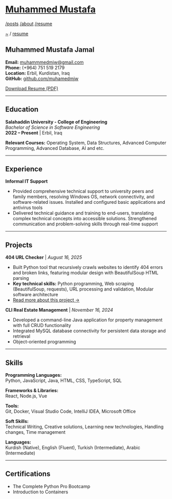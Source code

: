 # [Muhammed Mustafa](../README.md)

[/posts](/posts/README.md) [/about](/about/README.md) [/resume](/resume/README.md)

[~](../README.md) / [resume](/resume/README.md)

## Muhammed Mustafa Jamal

**Email:** [muhammmedmjw@gmail.com](mailto:muhammmedmjw@gmail.com)  
**Phone:** (+964) 751 519 2179  
**Location:** Erbil, Kurdistan, Iraq  
**GitHub:** [github.com/muhamedmjw](https://github.com/muhamedmjw)

<div class="resume-actions">
  <a href="/Resume.pdf" download="Muhammed-Mustafa-Resume.pdf" class="download-btn">
    Download Resume (PDF)
  </a>
</div>

---

## Education

**Salahaddin University - College of Engineering**  
*Bachelor of Science in Software Engineering*  
**2022 – Present** | Erbil, Iraq

**Relevant Courses:** Operating System, Data Structures, Advanced Computer Programming, Advanced Database, AI and etc.

---

## Experience

**Informal IT Support**

- Provided comprehensive technical support to university peers and family members, resolving Windows OS, network connectivity, and software-related issues. Installed and configured basic applications and antivirus tools
- Delivered technical guidance and training to end-users, translating complex technical concepts into accessible solutions. Strengthened communication and problem-solving skills through real-time support

---

## Projects

**404 URL Checker** | *August 16, 2025*

- Built Python tool that recursively crawls websites to identify 404 errors and broken links, featuring modular design with BeautifulSoup HTML parsing
- **Key technical skills:** Python programming, Web scraping (BeautifulSoup, requests), URL processing and validation, Modular software architecture
- [Read more about this project →](/posts/404-URL-Checker.md)

**CLI Real Estate Management** | *November 16, 2024*

- Developed a command-line Java application for property management with full CRUD functionality
- Integrated MySQL database connectivity for persistent data storage and retrieval
- Object-oriented programming

---

## Skills

**Programming Languages:**  
Python, JavaScript, Java, HTML, CSS, TypeScript, SQL

**Frameworks & Libraries:**  
React, Node.js, Vue

**Tools:**  
Git, Docker, Visual Studio Code, IntelliJ IDEA, Microsoft Office

**Soft Skills:**  
Technical Writing, Creative solutions, Learning new technologies, Handling changes, Time management

**Languages:**  
Kurdish (Native), English (Fluent), Turkish (Intermediate), Arabic (Intermediate)

---

## Certifications

- The Complete Python Pro Bootcamp
- Introduction to Containers